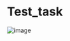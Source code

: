 # Test_task
![image](https://github.com/T1Christina/Organization_of_interviews/blob/master/design/wireframes/Figma/Home.png)
